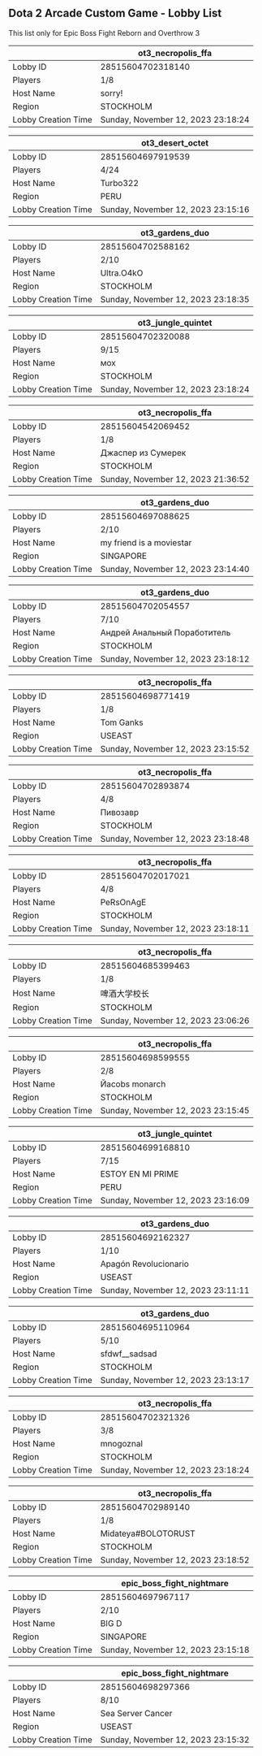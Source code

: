 ## Dota 2 Arcade Custom Game - Lobby List

This list only for Epic Boss Fight Reborn and Overthrow 3

|  | ot3_necropolis_ffa |
| ------ | ------ |
| Lobby ID | 28515604702318140 |
| Players | 1/8 |
| Host Name | sorry! |
| Region | STOCKHOLM |
| Lobby Creation Time | Sunday, November 12, 2023 23:18:24 |


|  | ot3_desert_octet |
| ------ | ------ |
| Lobby ID | 28515604697919539 |
| Players | 4/24 |
| Host Name | Turbo322 |
| Region | PERU |
| Lobby Creation Time | Sunday, November 12, 2023 23:15:16 |


|  | ot3_gardens_duo |
| ------ | ------ |
| Lobby ID | 28515604702588162 |
| Players | 2/10 |
| Host Name | Ultra.O4kO |
| Region | STOCKHOLM |
| Lobby Creation Time | Sunday, November 12, 2023 23:18:35 |


|  | ot3_jungle_quintet |
| ------ | ------ |
| Lobby ID | 28515604702320088 |
| Players | 9/15 |
| Host Name | мох |
| Region | STOCKHOLM |
| Lobby Creation Time | Sunday, November 12, 2023 23:18:24 |


|  | ot3_necropolis_ffa |
| ------ | ------ |
| Lobby ID | 28515604542069452 |
| Players | 1/8 |
| Host Name | Джаспер из Сумерек |
| Region | STOCKHOLM |
| Lobby Creation Time | Sunday, November 12, 2023 21:36:52 |


|  | ot3_gardens_duo |
| ------ | ------ |
| Lobby ID | 28515604697088625 |
| Players | 2/10 |
| Host Name | my friend is a moviestar |
| Region | SINGAPORE |
| Lobby Creation Time | Sunday, November 12, 2023 23:14:40 |


|  | ot3_gardens_duo |
| ------ | ------ |
| Lobby ID | 28515604702054557 |
| Players | 7/10 |
| Host Name | Андрей Анальный Поработитель |
| Region | STOCKHOLM |
| Lobby Creation Time | Sunday, November 12, 2023 23:18:12 |


|  | ot3_necropolis_ffa |
| ------ | ------ |
| Lobby ID | 28515604698771419 |
| Players | 1/8 |
| Host Name | Tom Ganks |
| Region | USEAST |
| Lobby Creation Time | Sunday, November 12, 2023 23:15:52 |


|  | ot3_necropolis_ffa |
| ------ | ------ |
| Lobby ID | 28515604702893874 |
| Players | 4/8 |
| Host Name | Пивозавр |
| Region | STOCKHOLM |
| Lobby Creation Time | Sunday, November 12, 2023 23:18:48 |


|  | ot3_necropolis_ffa |
| ------ | ------ |
| Lobby ID | 28515604702017021 |
| Players | 4/8 |
| Host Name | PeRsOnAgE |
| Region | STOCKHOLM |
| Lobby Creation Time | Sunday, November 12, 2023 23:18:11 |


|  | ot3_necropolis_ffa |
| ------ | ------ |
| Lobby ID | 28515604685399463 |
| Players | 1/8 |
| Host Name | 啤酒大学校长 |
| Region | STOCKHOLM |
| Lobby Creation Time | Sunday, November 12, 2023 23:06:26 |


|  | ot3_necropolis_ffa |
| ------ | ------ |
| Lobby ID | 28515604698599555 |
| Players | 2/8 |
| Host Name | Йаcobs monarch |
| Region | STOCKHOLM |
| Lobby Creation Time | Sunday, November 12, 2023 23:15:45 |


|  | ot3_jungle_quintet |
| ------ | ------ |
| Lobby ID | 28515604699168810 |
| Players | 7/15 |
| Host Name | ESTOY EN MI PRIME |
| Region | PERU |
| Lobby Creation Time | Sunday, November 12, 2023 23:16:09 |


|  | ot3_gardens_duo |
| ------ | ------ |
| Lobby ID | 28515604692162327 |
| Players | 1/10 |
| Host Name | Apagón Revolucionario |
| Region | USEAST |
| Lobby Creation Time | Sunday, November 12, 2023 23:11:11 |


|  | ot3_gardens_duo |
| ------ | ------ |
| Lobby ID | 28515604695110964 |
| Players | 5/10 |
| Host Name | sfdwf__sadsad |
| Region | STOCKHOLM |
| Lobby Creation Time | Sunday, November 12, 2023 23:13:17 |


|  | ot3_necropolis_ffa |
| ------ | ------ |
| Lobby ID | 28515604702321326 |
| Players | 3/8 |
| Host Name | mnogoznal |
| Region | STOCKHOLM |
| Lobby Creation Time | Sunday, November 12, 2023 23:18:24 |


|  | ot3_necropolis_ffa |
| ------ | ------ |
| Lobby ID | 28515604702989140 |
| Players | 1/8 |
| Host Name | Midateya#BOLOTORUST |
| Region | STOCKHOLM |
| Lobby Creation Time | Sunday, November 12, 2023 23:18:52 |


|  | epic_boss_fight_nightmare |
| ------ | ------ |
| Lobby ID | 28515604697967117 |
| Players | 2/10 |
| Host Name | BIG D |
| Region | SINGAPORE |
| Lobby Creation Time | Sunday, November 12, 2023 23:15:18 |


|  | epic_boss_fight_nightmare |
| ------ | ------ |
| Lobby ID | 28515604698297366 |
| Players | 8/10 |
| Host Name | Sea Server Cancer |
| Region | USEAST |
| Lobby Creation Time | Sunday, November 12, 2023 23:15:32 |


